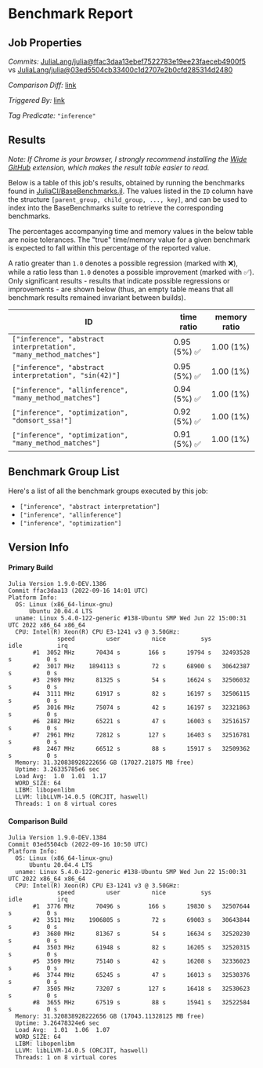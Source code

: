 # Benchmark Report

## Job Properties

*Commits:* [JuliaLang/julia@ffac3daa13ebef7522783e19ee23faeceb4900f5](https://github.com/JuliaLang/julia/commit/ffac3daa13ebef7522783e19ee23faeceb4900f5) vs [JuliaLang/julia@03ed5504cb33400c1d2707e2b0cfd285314d2480](https://github.com/JuliaLang/julia/commit/03ed5504cb33400c1d2707e2b0cfd285314d2480)

*Comparison Diff:* [link](https://github.com/JuliaLang/julia/compare/03ed5504cb33400c1d2707e2b0cfd285314d2480..ffac3daa13ebef7522783e19ee23faeceb4900f5)

*Triggered By:* [link](https://github.com/JuliaLang/julia/pull/46799#issuecomment-1249404004)

*Tag Predicate:* `"inference"`

## Results

*Note: If Chrome is your browser, I strongly recommend installing the [Wide GitHub](https://chrome.google.com/webstore/detail/wide-github/kaalofacklcidaampbokdplbklpeldpj?hl=en)
extension, which makes the result table easier to read.*

Below is a table of this job's results, obtained by running the benchmarks found in
[JuliaCI/BaseBenchmarks.jl](https://github.com/JuliaCI/BaseBenchmarks.jl). The values
listed in the `ID` column have the structure `[parent_group, child_group, ..., key]`,
and can be used to index into the BaseBenchmarks suite to retrieve the corresponding
benchmarks.

The percentages accompanying time and memory values in the below table are noise tolerances. The "true"
time/memory value for a given benchmark is expected to fall within this percentage of the reported value.

A ratio greater than `1.0` denotes a possible regression (marked with :x:), while a ratio less
than `1.0` denotes a possible improvement (marked with :white_check_mark:). Only significant results - results
that indicate possible regressions or improvements - are shown below (thus, an empty table means that all
benchmark results remained invariant between builds).

| ID | time ratio | memory ratio |
|----|------------|--------------|
| `["inference", "abstract interpretation", "many_method_matches"]` | 0.95 (5%) :white_check_mark: | 1.00 (1%)  |
| `["inference", "abstract interpretation", "sin(42)"]` | 0.95 (5%) :white_check_mark: | 1.00 (1%)  |
| `["inference", "allinference", "many_method_matches"]` | 0.94 (5%) :white_check_mark: | 1.00 (1%)  |
| `["inference", "optimization", "domsort_ssa!"]` | 0.92 (5%) :white_check_mark: | 1.00 (1%)  |
| `["inference", "optimization", "many_method_matches"]` | 0.91 (5%) :white_check_mark: | 1.00 (1%)  |

## Benchmark Group List

Here's a list of all the benchmark groups executed by this job:

- `["inference", "abstract interpretation"]`
- `["inference", "allinference"]`
- `["inference", "optimization"]`

## Version Info

#### Primary Build

```
Julia Version 1.9.0-DEV.1386
Commit ffac3daa13 (2022-09-16 14:01 UTC)
Platform Info:
  OS: Linux (x86_64-linux-gnu)
      Ubuntu 20.04.4 LTS
  uname: Linux 5.4.0-122-generic #138-Ubuntu SMP Wed Jun 22 15:00:31 UTC 2022 x86_64 x86_64
  CPU: Intel(R) Xeon(R) CPU E3-1241 v3 @ 3.50GHz: 
              speed         user         nice          sys         idle          irq
       #1  3052 MHz      70434 s        166 s      19794 s   32493528 s          0 s
       #2  3017 MHz    1894113 s         72 s      68900 s   30642387 s          0 s
       #3  2989 MHz      81325 s         54 s      16624 s   32506032 s          0 s
       #4  3111 MHz      61917 s         82 s      16197 s   32506115 s          0 s
       #5  3016 MHz      75074 s         42 s      16197 s   32321863 s          0 s
       #6  2882 MHz      65221 s         47 s      16003 s   32516157 s          0 s
       #7  2961 MHz      72812 s        127 s      16403 s   32516781 s          0 s
       #8  2467 MHz      66512 s         88 s      15917 s   32509362 s          0 s
  Memory: 31.320838928222656 GB (17027.21875 MB free)
  Uptime: 3.26335785e6 sec
  Load Avg:  1.0  1.01  1.17
  WORD_SIZE: 64
  LIBM: libopenlibm
  LLVM: libLLVM-14.0.5 (ORCJIT, haswell)
  Threads: 1 on 8 virtual cores

```

#### Comparison Build

```
Julia Version 1.9.0-DEV.1384
Commit 03ed5504cb (2022-09-16 10:50 UTC)
Platform Info:
  OS: Linux (x86_64-linux-gnu)
      Ubuntu 20.04.4 LTS
  uname: Linux 5.4.0-122-generic #138-Ubuntu SMP Wed Jun 22 15:00:31 UTC 2022 x86_64 x86_64
  CPU: Intel(R) Xeon(R) CPU E3-1241 v3 @ 3.50GHz: 
              speed         user         nice          sys         idle          irq
       #1  3776 MHz      70496 s        166 s      19830 s   32507644 s          0 s
       #2  3511 MHz    1906805 s         72 s      69003 s   30643844 s          0 s
       #3  3680 MHz      81367 s         54 s      16634 s   32520230 s          0 s
       #4  3503 MHz      61948 s         82 s      16205 s   32520315 s          0 s
       #5  3509 MHz      75140 s         42 s      16208 s   32336023 s          0 s
       #6  3744 MHz      65245 s         47 s      16013 s   32530376 s          0 s
       #7  3505 MHz      73207 s        127 s      16418 s   32530623 s          0 s
       #8  3655 MHz      67519 s         88 s      15941 s   32522584 s          0 s
  Memory: 31.320838928222656 GB (17043.11328125 MB free)
  Uptime: 3.26478324e6 sec
  Load Avg:  1.01  1.06  1.07
  WORD_SIZE: 64
  LIBM: libopenlibm
  LLVM: libLLVM-14.0.5 (ORCJIT, haswell)
  Threads: 1 on 8 virtual cores

```
